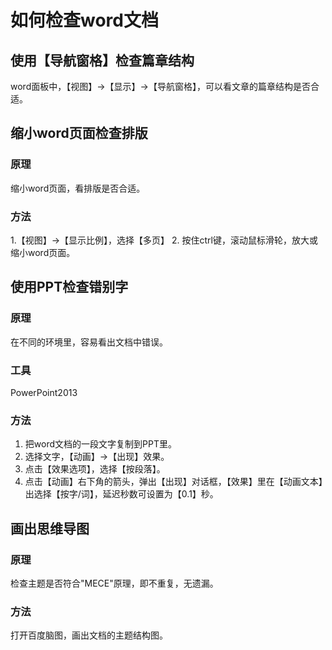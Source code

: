 # 如何检查word文档

## 使用【导航窗格】检查篇章结构
word面板中，【视图】→【显示】→【导航窗格】，可以看文章的篇章结构是否合适。

## 缩小word页面检查排版

### 原理
缩小word页面，看排版是否合适。

### 方法
1.【视图】→【显示比例】，选择【多页】
2. 按住ctrl键，滚动鼠标滑轮，放大或缩小word页面。


## 使用PPT检查错别字

### 原理
在不同的环境里，容易看出文档中错误。

### 工具
PowerPoint2013 

### 方法
1. 把word文档的一段文字复制到PPT里。
2. 选择文字，【动画】→【出现】效果。
3. 点击【效果选项】，选择【按段落】。
4. 点击【动画】右下角的箭头，弹出【出现】对话框，【效果】里在【动画文本】出选择【按字/词】，延迟秒数可设置为【0.1】秒。


## 画出思维导图

### 原理
检查主题是否符合"MECE"原理，即不重复，无遗漏。

### 方法
打开百度脑图，画出文档的主题结构图。


<!--stackedit_data:
eyJoaXN0b3J5IjpbLTIwMjQzMDM3MjgsLTYxNzE4MjM3NywtMT
Y2ODkxNDcyMCwtNDgzNjk5ODI1XX0=
-->